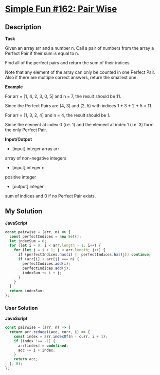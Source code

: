 # [Simple Fun #162: Pair Wise](https://www.codewars.com/kata/58afa8185eb02ea2a7000094)

## Description

**Task**

Given an array arr and a number n. Call a pair of numbers from the array a Perfect Pair if their sum is equal to n.

Find all of the perfect pairs and return the sum of their indices.

Note that any element of the array can only be counted in one Perfect Pair. Also if there are multiple correct answers, return the smallest one.

**Example**

For arr = [1, 4, 2, 3, 0, 5] and n = 7, the result should be 11.

Since the Perfect Pairs are (4, 3) and (2, 5) with indices 1 + 3 + 2 + 5 = 11.

For arr = [1, 3, 2, 4] and n = 4, the result should be 1.

Since the element at index 0 (i.e. 1) and the element at index 1 (i.e. 3) form the only Perfect Pair.

**Input/Output**

- [input] integer array arr

array of non-negative integers.

- [input] integer n

positive integer

- [output] integer

sum of indices and 0 if no Perfect Pair exists.

## My Solution

**JavaScript**

```js
const pairwise = (arr, n) => {
  const perfectIndices = new Set();
  let indexSum = 0;
  for (let i = 0; i < arr.length - 1; i++) {
    for (let j = i + 1; j < arr.length; j++) {
      if (perfectIndices.has(i) || perfectIndices.has(j)) continue;
      if (arr[i] + arr[j] === n) {
        perfectIndices.add(i);
        perfectIndices.add(j);
        indexSum += i + j;
      }
    }
  }
  return indexSum;
};
```

### User Solution

**JavaScript**

```js
const pairwise = (arr, n) => {
  return arr.reduce((acc, curr, i) => {
    const index = arr.indexOf(n - curr, i + 1);
    if (index !== -1) {
      arr[index] = undefined;
      acc += i + index;
    }
    return acc;
  }, 0);
};
```

